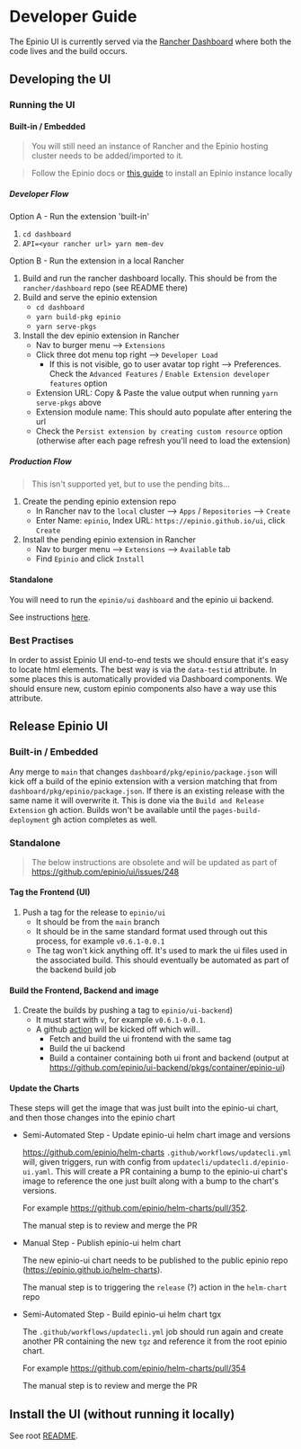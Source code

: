 # Developer Guide

The Epinio UI is currently served via the [Rancher Dashboard](https://github.com/rancher/dashboard) where both the code lives and the build occurs.

## Developing the UI

### Running the UI
#### Built-in / Embedded

> You will still need an instance of Rancher and the Epinio hosting cluster needs to be added/imported to it.

> Follow the Epinio docs or [this guide](install-epinio.md) to install an Epinio instance locally

##### Developer Flow
Option A - Run the extension 'built-in'
1. `cd dashboard`
2. `API=<your rancher url> yarn mem-dev`

Option B - Run the extension in a local Rancher
1. Build and run the rancher dashboard locally. This should be from the `rancher/dashboard` repo (see README there)
1. Build and serve the epinio extension
   - `cd dashboard`
   - `yarn build-pkg epinio`
   - `yarn serve-pkgs`
2. Install the dev epinio extension in Rancher
   - Nav to burger menu --> `Extensions`
   - Click three dot menu top right --> `Developer Load`
      - If this is not visible, go to user avatar top right --> Preferences. Check the `Advanced Features` / `Enable Extension developer features` option
   - Extension URL: Copy & Paste the value output when running `yarn serve-pkgs` above
   - Extension module name: This should auto populate after entering the url
   - Check the `Persist extension by creating custom resource` option (otherwise after each page refresh you'll need to load the extension)

##### Production Flow
> This isn't supported yet, but to use the pending bits...
1. Create the pending epinio extension repo
   - In Rancher nav to the `local` cluster --> `Apps` / `Repositories` --> `Create`
   - Enter Name: `epinio`, Index URL: `https://epinio.github.io/ui`, click `Create`
2. Install the pending epinio extension in Rancher
   - Nav to burger menu --> `Extensions` --> `Available` tab
   - Find `Epinio` and click `Install`

#### Standalone

You will need to run the `epinio/ui` `dashboard` and the epinio ui backend.

See instructions [here](../../dashboard/README.md).

### Best Practises

In order to assist Epinio UI end-to-end tests we should ensure that it's easy to locate html elements. The best way is via the `data-testid` attribute. In some places this is automatically provided via Dashboard components. We should ensure new, custom epinio components also have a way use this attribute.

## Release Epinio UI

### Built-in / Embedded

Any merge to `main` that changes `dashboard/pkg/epinio/package.json` will kick off a build of the epinio extension with a version matching that from `dashboard/pkg/epinio/package.json`. If there is an existing release with the same name it will overwrite it. This is done via the `Build and Release Extension` gh action. Builds won't be available until the `pages-build-deployment` gh action completes as well.

### Standalone

> The below instructions are obsolete and will be updated as part of https://github.com/epinio/ui/issues/248

#### Tag the Frontend (UI)
1. Push a tag for the release to `epinio/ui`
   - It should be from the `main` branch
   - It should be in the same standard format used through out this process, for example `v0.6.1-0.0.1`
   - The tag won't kick anything off. It's used to mark the ui files used in the associated build. This should eventually be automated as part of the backend build job

#### Build the Frontend, Backend and image
1. Create the builds by pushing a tag to `epinio/ui-backend`)
   - It must start with `v`, for example `v0.6.1-0.0.1`.
   - A github [action](https://github.com/epinio/ui-backend/actions) will be kicked off which will..
     - Fetch and build the ui frontend with the same tag
     - Build the ui backend
     - Build a container containing both ui front and backend (output at https://github.com/epinio/ui-backend/pkgs/container/epinio-ui)


#### Update the Charts

These steps will get the image that was just built into the epinio-ui chart, and then those changes into the epinio chart

- Semi-Automated Step - Update epinio-ui helm chart image and versions

   https://github.com/epinio/helm-charts `.github/workflows/updatecli.yml` will, given triggers, run with config from `updatecli/updatecli.d/epinio-ui.yaml`. This will create a PR containing a bump to the epinio-ui chart's image to reference the one just built along with a bump to the chart's versions.

   For example https://github.com/epinio/helm-charts/pull/352.

   The manual step is to review and merge the PR

- Manual Step - Publish epinio-ui helm chart

   The new epinio-ui chart needs to be published to the public epinio repo (https://epinio.github.io/helm-charts). 

   The manual step is to triggering the `release` (?) action in the `helm-chart` repo

- Semi-Automated Step - Build epinio-ui helm chart tgx

   The `.github/workflows/updatecli.yml` job should run again and create another PR containing the new `tgz` and reference it from the root epinio chart. 

   For example https://github.com/epinio/helm-charts/pull/354

   The manual step is to review and merge the PR


## Install the UI (without running it locally)

See root [README](https://github.com/epinio/ui).

